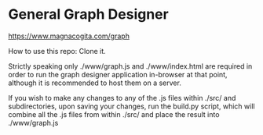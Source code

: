 # General Graph Designer

https://www.magnacogita.com/graph

How to use this repo:
Clone it.

Strictly speaking only ./www/graph.js and ./www/index.html are required
in order to run the graph designer application in-browser
at that point, although it is recommended to host them on
a server.

If you wish to make any changes to any of the .js files
within ./src/ and subdirectories, upon saving your changes,
run the build.py script, which will combine all the .js files
from within ./src/ and place the result into ./www/graph.js
